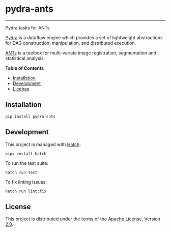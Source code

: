 # pydra-ants

-----

Pydra tasks for ANTs

[Pydra][pydra] is a dataflow engine which provides
a set of lightweight abstractions for DAG
construction, manipulation, and distributed execution.

[ANTs][ants] is a toolbox for multi-variate image registration,
segmentation and statistical analysis.

**Table of Contents**

- [Installation](#installation)
- [Development](#development)
- [License](#license)

## Installation

```console
pip install pydra-ants
```

## Development

This project is managed with [Hatch][hatch]:

```console
pipx install hatch
```

To run the test suite:

```console
hatch run test
```

To fix linting issues:

```console
hatch run lint:fix
```

## License

This project is distributed under the terms of the [Apache License, Version 2.0][license].

[pydra]: https://pydra.readthedocs.io/

[ants]: https://github.com/ANTsX/ANTs

[hatch]: https://hatch.pypa.io/

[license]: https://spdx.org/licenses/Apache-2.0.html
